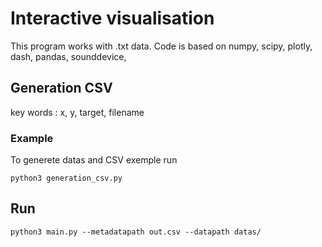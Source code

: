 # Interactive visualisation
This program works with .txt data.
Code is based on numpy, scipy, plotly, dash, pandas, sounddevice, 

## Generation CSV
key words : x, y, target, filename

### Example
To generete datas and CSV exemple run
```
python3 generation_csv.py
```

## Run
```
python3 main.py --metadatapath out.csv --datapath datas/
```